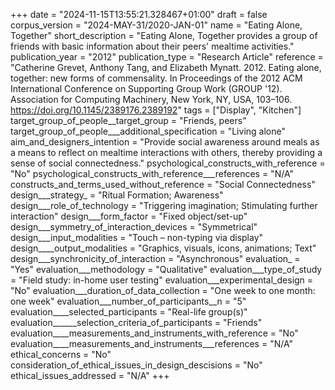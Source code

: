 +++
date = "2024-11-15T13:55:21.328467+01:00"
draft = false
corpus_version = "2024-MAY-31/2020-JAN-01"
name = "Eating Alone, Together"
short_description = "Eating Alone, Together provides a group of friends with basic information about their peers' mealtime activities."
publication_year = "2012"
publication_type = "Research Article"
reference = "Catherine Grevet, Anthony Tang, and Elizabeth Mynatt. 2012. Eating alone, together: new forms of commensality. In Proceedings of the 2012 ACM International Conference on Supporting Group Work (GROUP '12). Association for Computing Machinery, New York, NY, USA, 103–106. https://doi.org/10.1145/2389176.2389192"
tags = ["Display", "Kitchen"]
target_group_of_people__target_group = "Friends, peers"
target_group_of_people___additional_specification = "Living alone"
aim_and_designers_intention = "Provide social awareness around meals as a means to reflect on mealtime interactions with others, thereby providing a sense of social connectedness."
psychological_constructs_with_reference = "No"
psychological_constructs_with_reference___references = "N/A"
constructs_and_terms_used_without_reference = "Social Connectedness"
design___strategy_ = "Ritual Formation; Awareness"
design___role_of_technology = "Triggering imagination; Stimulating further interaction"
design___form_factor = "Fixed object/set-up"
design___symmetry_of_interaction_devices = "Symmetrical"
design___input_modalities = "Touch – non-typing via display"
design____output_modalities = "Graphics, visuals, icons, animations; Text"
design___synchronicity_of_interaction = "Asynchronous"
evaluation_ = "Yes"
evaluation___methodology = "Qualitative"
evaluation___type_of_study = "Field study: in-home user testing"
evaluation___experimental_design = "No"
evaluation___duration_of_data_collection = "One week to one month: one week"
evaluation___number_of_participants__n = "5"
evaluation____selected_participants = "Real-life group(s)"
evaluation______selection_criteria_of_participants = "Friends"
evaluation____measurements_and_instruments_with_reference = "No"
evaluation____measurements_and_instruments___references = "N/A"
ethical_concerns = "No"
consideration_of_ethical_issues_in_design_descisions = "No"
ethical_issues_addressed = "N/A"
+++
